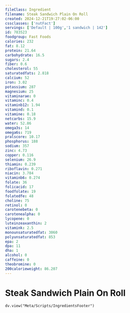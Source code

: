 ```yaml
---
fileClass: Ingredient
filename: Steak Sandwich Plain On Roll
created: 2024-12-21T19:27:02-06:00
cssclasses: ['nutFact']
servings: ['Default | 100g','1 sandwich | 142']
id: 783523
foodgroup: Fast Foods
calories: 232
fat: 8.12
protein: 21.64
carbohydrate: 16.5
sugars: 2.4
fiber: 0.6
cholesterol: 55
saturatedfats: 2.818
calcium: 52
iron: 3.02
potassium: 287
magnesium: 25
vitaminarae: 0
vitaminc: 0.4
vitaminb12: 1.94
vitamind: 0.1
vitamine: 0.18
netcarbs: 15.9
water: 52.86
omega3s: 14
omega6s: 719
pralscore: 10.17
phosphorus: 188
sodium: 357
zinc: 4.73
copper: 0.116
selenium: 26.9
thiamin: 0.239
riboflavin: 0.271
niacin: 3.784
vitaminb6: 0.274
folate: 36
folicacid: 17
foodfolate: 19
folatedfe: 48
choline: 75
retinol: 0
carotenebeta: 0
carotenealpha: 0
lycopene: 0
luteinzeaxanthin: 2
vitamink: 2.5
monounsaturatedfat: 3060
polyunsaturatedfat: 853
epa: 2
dpa: 11
dha: 1
alcohol: 0
caffeine: 0
theobromine: 0
200calorieweight: 86.207
---
```


# Steak Sandwich Plain On Roll

```dataviewjs
dv.view("Meta/Scripts/IngredientsFooter")
```